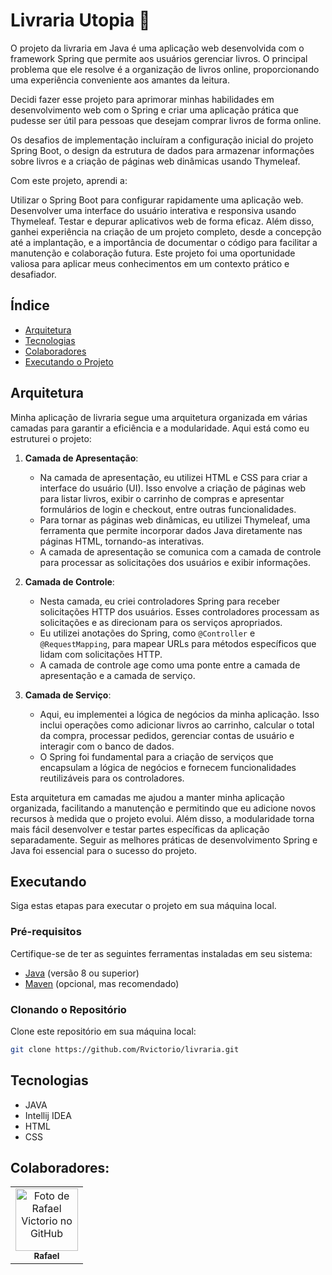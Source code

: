 # Livraria Utopia 📖
 
O projeto da livraria em Java é uma aplicação web desenvolvida com o framework Spring que permite aos usuários gerenciar livros. O principal problema que ele resolve é a organização de livros online, proporcionando uma experiência conveniente aos amantes da leitura.

Decidi fazer esse projeto para aprimorar minhas habilidades em desenvolvimento web com o Spring e criar uma aplicação prática que pudesse ser útil para pessoas que desejam comprar livros de forma online.

Os desafios de implementação incluíram a configuração inicial do projeto Spring Boot, o design da estrutura de dados para armazenar informações sobre livros e a criação de páginas web dinâmicas usando Thymeleaf.

Com este projeto, aprendi a:

Utilizar o Spring Boot para configurar rapidamente uma aplicação web.
Desenvolver uma interface do usuário interativa e responsiva usando Thymeleaf.
Testar e depurar aplicativos web de forma eficaz.
Além disso, ganhei experiência na criação de um projeto completo, desde a concepção até a implantação, e a importância de documentar o código para facilitar a manutenção e colaboração futura. Este projeto foi uma oportunidade valiosa para aplicar meus conhecimentos em um contexto prático e desafiador.


## Índice


- [Arquitetura](#arquitetura)
- [Tecnologias](#tecnologias)
- [Colaboradores](#colaboradores)
- [Executando o Projeto](#executando)



## Arquitetura

Minha aplicação de livraria segue uma arquitetura organizada em várias camadas para garantir a eficiência e a modularidade. Aqui está como eu estruturei o projeto:

1. **Camada de Apresentação**:
   - Na camada de apresentação, eu utilizei HTML e CSS para criar a interface do usuário (UI). Isso envolve a criação de páginas web para listar livros, exibir o carrinho de compras e apresentar formulários de login e checkout, entre outras funcionalidades.
   - Para tornar as páginas web dinâmicas, eu utilizei Thymeleaf, uma ferramenta que permite incorporar dados Java diretamente nas páginas HTML, tornando-as interativas.
   - A camada de apresentação se comunica com a camada de controle para processar as solicitações dos usuários e exibir informações.

2. **Camada de Controle**:
   - Nesta camada, eu criei controladores Spring para receber solicitações HTTP dos usuários. Esses controladores processam as solicitações e as direcionam para os serviços apropriados.
   - Eu utilizei anotações do Spring, como `@Controller` e `@RequestMapping`, para mapear URLs para métodos específicos que lidam com solicitações HTTP.
   - A camada de controle age como uma ponte entre a camada de apresentação e a camada de serviço.

3. **Camada de Serviço**:
   - Aqui, eu implementei a lógica de negócios da minha aplicação. Isso inclui operações como adicionar livros ao carrinho, calcular o total da compra, processar pedidos, gerenciar contas de usuário e interagir com o banco de dados.
   - O Spring foi fundamental para a criação de serviços que encapsulam a lógica de negócios e fornecem funcionalidades reutilizáveis para os controladores.


Esta arquitetura em camadas me ajudou a manter minha aplicação organizada, facilitando a manutenção e permitindo que eu adicione novos recursos à medida que o projeto evolui. Além disso, a modularidade torna mais fácil desenvolver e testar partes específicas da aplicação separadamente. Seguir as melhores práticas de desenvolvimento Spring e Java foi essencial para o sucesso do projeto.

## Executando

Siga estas etapas para executar o projeto em sua máquina local.

### Pré-requisitos

Certifique-se de ter as seguintes ferramentas instaladas em seu sistema:

- [Java](https://www.oracle.com/java/) (versão 8 ou superior)
- [Maven](https://maven.apache.org/) (opcional, mas recomendado)

### Clonando o Repositório

Clone este repositório em sua máquina local:

```bash
git clone https://github.com/Rvictorio/livraria.git
```

## Tecnologias 
* JAVA
* Intellij IDEA
* HTML
* CSS
  
## Colaboradores:
<table>
  <tr>
    <td align="center">
      <a href="http://github.com/rvictorio">
        <img src="https://avatars.githubusercontent.com/rvictorio" width="100px;" alt="Foto de Rafael Victorio no GitHub"/><br>
        <sub>
          <b>Rafael</b>
        </sub>
      </a>
    </td>
  </tr>
</table>
